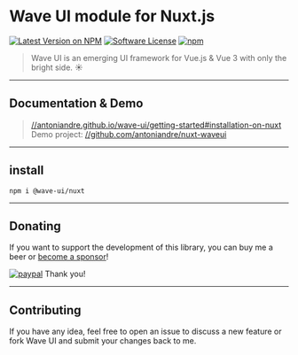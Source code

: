 # Wave UI module for Nuxt.js

[![Latest Version on NPM](https://img.shields.io/npm/v/@wave-ui/nuxt.svg)](https://npmjs.com/package/@wave-ui/nuxt)
[![Software License](https://img.shields.io/badge/license-MIT-brightgreen.svg)](LICENSE.md)
[![npm](https://img.shields.io/npm/dt/@wave-ui/nuxt.svg)](https://www.npmjs.com/package/@wave-ui/nuxt)
<!-- [![npm](https://img.shields.io/npm/dw/@wave-ui/nuxt.svg)](https://www.npmjs.com/package/@wave-ui/nuxt) -->

> Wave UI is an emerging UI framework for Vue.js & Vue 3 with only the bright side. :sunny:

___

## Documentation & Demo
> [//antoniandre.github.io/wave-ui/getting-started#installation-on-nuxt](https://antoniandre.github.io/wave-ui/getting-started#installation-on-nuxt)
> Demo project: [//github.com/antoniandre/nuxt-waveui](https://github.com/antoniandre/nuxt-waveui)

___

## install
```
npm i @wave-ui/nuxt
```
___

## Donating

If you want to support the development of this library, you can buy me a beer or [become a sponsor](https://github.com/sponsors/antoniandre)!

[![paypal](https://www.paypalobjects.com/en_AU/i/btn/btn_donateCC_LG.gif)](https://www.paypal.me/antoniandre1)
Thank you!

___

## Contributing

If you have any idea, feel free to open an issue to discuss a new feature or fork Wave UI and submit your changes back to me.
